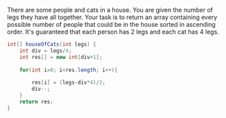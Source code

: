 There are some people and cats in a house. You are given the number of legs they have all together. Your task is to return an array containing every possible number of people that could be in the house sorted in ascending order. It's guaranteed that each person has 2 legs and each cat has 4 legs.
```java
int[] houseOfCats(int legs) {
    int div = legs/4;
    int res[] = new int[div+1];
    
    for(int i=0; i<res.length; i++){
        
        res[i] = (legs-div*4)/2;
        div--;        
    }    
    return res;
}
```